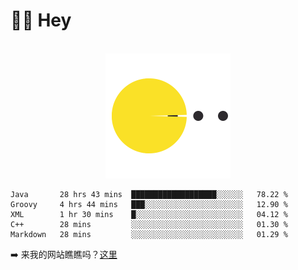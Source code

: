
# 👋🏻 Hey
<div align="center">
	<br>
	<img src="https://raw.githubusercontent.com/Aniket965/Aniket965/master/pacman.svg?sanitize=true" width="200" height="200">
	<br>
</div>

<!--START_SECTION:waka-->
```text
Java       28 hrs 43 mins  ███████████████████░░░░░░   78.22 % 
Groovy     4 hrs 44 mins   ███░░░░░░░░░░░░░░░░░░░░░░   12.90 % 
XML        1 hr 30 mins    █░░░░░░░░░░░░░░░░░░░░░░░░   04.12 % 
C++        28 mins         ░░░░░░░░░░░░░░░░░░░░░░░░░   01.30 % 
Markdown   28 mins         ░░░░░░░░░░░░░░░░░░░░░░░░░   01.29 %
```
<!--END_SECTION:waka-->

 ➡️  来我的网站瞧瞧吗？[这里](https://www.shaolongfei.com)
